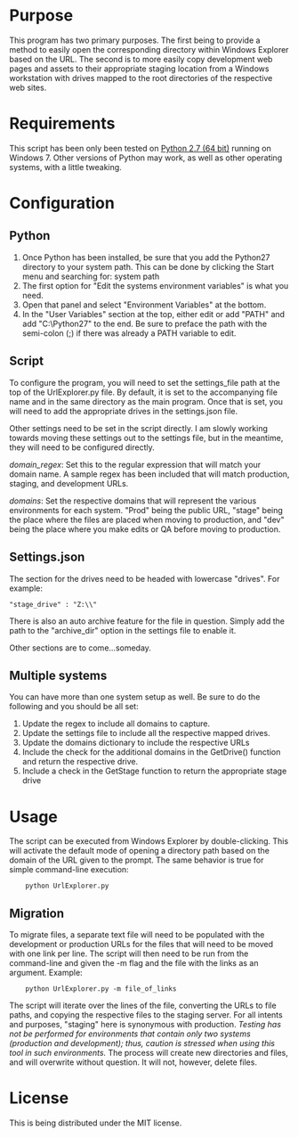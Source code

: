 # Purpose
This program has two primary purposes. The first being to provide a method to easily open
the corresponding directory within Windows Explorer based on the URL. The second 
is to more easily copy development web pages and assets to their appropriate staging 
location from a Windows workstation with drives mapped to the root directories of 
the respective web sites. 

# Requirements
This script has been only been tested on [Python 2.7 (64 bit)](http://www.python.org/getit/) running on Windows 7. 
Other versions of Python may work, as well as other operating systems, with a little tweaking. 

# Configuration
## Python
1. Once Python has been installed, be sure that you add the Python27 directory to your system path. This can be done by clicking the Start menu and searching for:
    system path
2. The first option for "Edit the systems environment variables" is what you need.
3. Open that panel and select "Environment Variables" at the bottom.
4. In the "User Variables" section at the top, either edit or add "PATH" and add
    "C:\Python27"
to the end. Be sure to preface the path with the semi-colon (;) if there was already a PATH variable to edit.

## Script
To configure the program, you will need to set the settings_file path at the
top of the UrlExplorer.py file. By default, it is set to the accompanying file
name and in the same directory as the main program. Once that is set, you will 
need to add the appropriate drives in the settings.json file. 

Other settings need to be set in the script directly. I am slowly working
towards moving these settings out to the settings file, but in the meantime,
they will need to be configured directly. 

_domain_regex_: Set this to the regular expression that will match your domain
name. A sample regex has been included that will match production, staging, and
development URLs. 

_domains_: Set the respective domains that will represent the various
environments for each system. "Prod" being the public URL, "stage" being the
place where the files are placed when moving to production, and "dev" being the
place where you make edits or QA before moving to production. 

## Settings.json
The section for the drives need to be headed with lowercase "drives". For example:

    "stage_drive" : "Z:\\"

There is also an auto archive feature for the file in question. Simply add the path to the "archive_dir" option in the settings file to enable it. 

Other sections are to come...someday.

## Multiple systems
You can have more than one system setup as well. Be sure to do the following
and you should be all set:

1. Update the regex to include all domains to capture.
2. Update the settings file to include all the respective mapped drives.
3. Update the domains dictionary to include the respective URLs
4. Include the check for the additional domains in the GetDrive() function and
	return the respective drive.
5. Include a check in the GetStage function to return the appropriate stage
	drive

# Usage
The script can be executed from Windows Explorer by double-clicking. This will
activate the default mode of opening a directory path based on the domain of
the URL given to the prompt. The same behavior is true for simple command-line
execution:

```Shell
    python UrlExplorer.py
```

## Migration
To migrate files, a separate text file will need to be populated with the
development or production URLs for the files that will need to be moved with one link per line. The script will then need to be run from the command-line and given the
-m flag and the file with the links as an argument. Example:

```Shell
    python UrlExplorer.py -m file_of_links
```

The script will iterate over the lines of the file, converting the URLs to file
paths, and copying the respective files to the staging server. For all intents
and purposes, "staging" here is synonymous with production. _Testing has not be
performed for environments that contain only two systems (production and development); thus, caution is stressed when using this tool in such
environments._ The process will create new directories and files, and will overwrite without question. It will not, however, delete files. 

# License
This is being distributed under the MIT license.
